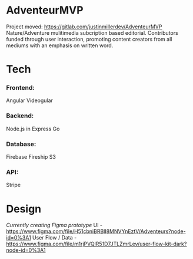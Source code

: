 # AdventeurMVP
Project moved: https://gitlab.com/justinmillerdev/AdventeurMVP 
Nature/Adventure mulitimedia subcription based editorial. Contributors funded through user interaction, promoting content creators from all mediums with an emphasis on written word.


# Tech
### Frontend:
 Angular
 Videogular 
 
 ### Backend:
 Node.js in Express
 Go
 
 ### Database:
 Firebase
 Fireship
 S3
 
 ### API:
 Stripe
 
 # Design
 *Currently creating Figma prototype*
 UI - https://www.figma.com/file/H51cbniBRBlI8MNVYnEztV/Adventeurs?node-id=0%3A1
 User Flow / Data - https://www.figma.com/file/m1rjPVQlR51D7JTLZmrLev/user-flow-kit-dark?node-id=0%3A1
